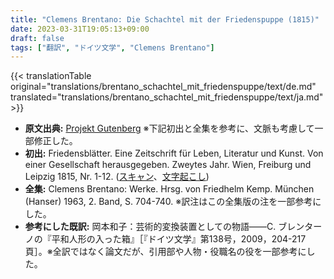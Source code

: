 ```yaml
---
title: "Clemens Brentano: Die Schachtel mit der Friedenspuppe (1815)"
date: 2023-03-31T19:05:13+09:00
draft: false
tags: ["翻訳", "ドイツ文学", "Clemens Brentano"]
---
```


{{< translationTable original="translations/brentano_schachtel_mit_friedenspuppe/text/de.md" translated="translations/brentano_schachtel_mit_friedenspuppe/text/ja.md" >}}

- **原文出典:** [Projekt Gutenberg](https://www.projekt-gutenberg.org/brentano/puppe/puppe.html) ※下記初出と全集を参考に、文脈も考慮して一部修正した。  
- **初出:** Friedensblätter. Eine Zeitschrift für Leben, Literatur und Kunst. Von einer Gesellschaft herausgegeben. Zweytes Jahr. Wien, Freiburg und Leipzig 1815, Nr. 1-12. ([スキャン](https://archive.org/details/bub_gb_-YhPAAAAcAAJ/)、[文字起こし](http://www.zbk-online.de/texte/B0201.htm))  
- **全集:** Clemens Brentano: Werke.  Hrsg. von Friedhelm Kemp. München (Hanser) 1963, 2. Band, S. 704-740. ※訳注はこの全集版の注を一部参考にした。  
- **参考にした既訳:** 岡本和子：芸術的変換装置としての物語――C. ブレンターノの『平和人形の入った箱』［『ドイツ文学』第138号，2009，204-217頁］。※全訳ではなく論文だが、引用部や人物・役職名の役を一部参考にした。